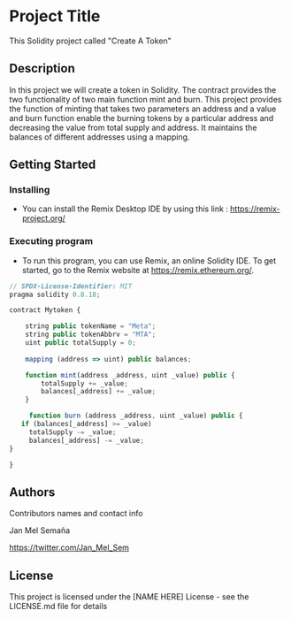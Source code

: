 # Project Title
This Solidity project called "Create A Token" 

## Description
In this project we will create a token in Solidity. The contract provides the two functionality of two main function mint and burn. This project provides the function of minting that takes two parameters an address and a value and burn function enable the burning tokens by a particular address and decreasing the value from total supply and address. It maintains the balances of different addresses using a mapping.

## Getting Started

### Installing
* You can install the Remix Desktop IDE by using this link : https://remix-project.org/

### Executing program

* To run this program, you can use Remix, an online Solidity IDE. To get started, go to the Remix website at https://remix.ethereum.org/.
```javascript
// SPDX-License-Identifier: MIT
pragma solidity 0.8.18;

contract Mytoken {

    string public tokenName = "Meta";
    string public tokenAbbrv = "MTA";
    uint public totalSupply = 0;
    
    mapping (address => uint) public balances;

    function mint(address _address, uint _value) public {
        totalSupply += _value;
        balances[_address] += _value;
    }

     function burn (address _address, uint _value) public {
   if (balances[_address] >= _value)
     totalSupply -= _value;
     balances[_address] -= _value;
}

} 


```

## Authors

Contributors names and contact info

Jan Mel Semaña

https://twitter.com/Jan_Mel_Sem



## License

This project is licensed under the [NAME HERE] License - see the LICENSE.md file for details
